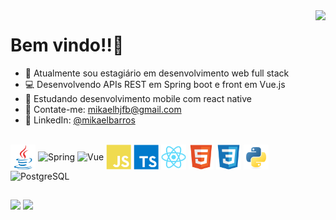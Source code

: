 <img height="180em" align="right" src="https://tenor.com/pt-BR/view/coding-gif-24297652.gif"/>

# Bem vindo!!👋

- 🔭 Atualmente sou estagiário em desenvolvimento web full stack
- 💻 Desenvolvendo APIs REST em Spring boot e front em Vue.js
- 🌱 Estudando desenvolvimento mobile com react native
- 💬 Contate-me: mikaelhjfb@gmail.com
- 💼 LinkedIn: <a href="https://www.linkedin.com/in/mikaelbarros/">@mikaelbarros</a>

<div style="display: inline_block"><br>
  <img align="center" alt="Java" height="40"  src="https://raw.githubusercontent.com/devicons/devicon/master/icons/java/java-original.svg">
  <img align="center" alt="Spring" height="40" src="https://cdn.jsdelivr.net/gh/devicons/devicon/icons/spring/spring-original.svg" />
  <img align="center" alt="Vue" height="40" src="https://cdn.jsdelivr.net/gh/devicons/devicon/icons/vuejs/vuejs-original.svg" /> 
  <img align="center" alt="Js" height="40"  src="https://raw.githubusercontent.com/devicons/devicon/master/icons/javascript/javascript-plain.svg"/>
  <img align="center" alt="Ts" height="40" src="https://raw.githubusercontent.com/devicons/devicon/master/icons/typescript/typescript-plain.svg"/>
  <img align="center" alt="React" height="40" src="https://raw.githubusercontent.com/devicons/devicon/master/icons/react/react-original.svg"/>
  <img align="center" alt="HTML" height="40" src="https://raw.githubusercontent.com/devicons/devicon/master/icons/html5/html5-original.svg"/>
  <img align="center" alt="CSS" height="40" src="https://raw.githubusercontent.com/devicons/devicon/master/icons/css3/css3-original.svg"/>
  <img align="center" alt="Python" height="40" src="https://raw.githubusercontent.com/devicons/devicon/master/icons/python/python-original.svg"/>
  <img align="center" alt="PostgreSQL" height="40" src="https://cdn.jsdelivr.net/gh/devicons/devicon/icons/postgresql/postgresql-original.svg" />
</div>

##

<picture>
<source
  align=center
  height="180em"
  srcset="https://github-readme-stats.vercel.app/api?username=wmikael&show_icons=true&theme=dark"
  media="(prefers-color-scheme: dark)"
/>
<img src="https://github-readme-stats.vercel.app/api?username=wmikael&show_icons=true" />
</picture>

<picture>
<source
  align=center
  height="180em"
  srcset="https://github-readme-stats.vercel.app/api/top-langs/?username=wmikael&show_icons=true&theme=dark"
  media="(prefers-color-scheme: dark)"
/>
<img src="https://github-readme-stats.vercel.app/api?username=wmikael&show_icons=true" />
</picture>
   
   


